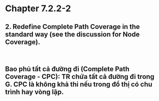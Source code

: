 # Chapter 7.2.2-2
## 2. Redefine Complete Path Coverage in the standard way (see the discussion for Node Coverage).


<br>

## Bao phủ tất cả đường đi (Complete Path Coverage - CPC): TR chứa tất cả đường đi trong G. CPC là không khả thi nếu trong đồ thị có chu trình hay vòng lặp.

<br>
